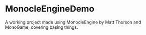 # MonocleEngineDemo
A working project made using MonocleEngine by Matt Thorson and MonoGame, covering basing things.
